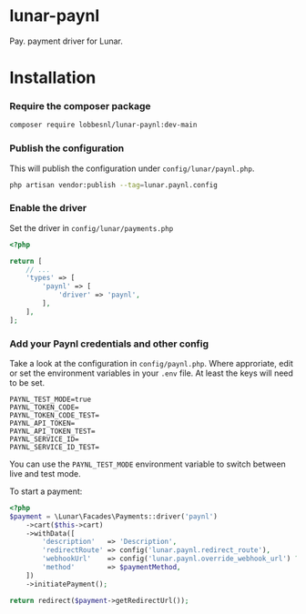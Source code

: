 # lunar-paynl
Pay. payment driver for Lunar.

# Installation

### Require the composer package

```sh
composer require lobbesnl/lunar-paynl:dev-main
```

### Publish the configuration

This will publish the configuration under `config/lunar/paynl.php`.

```bash
php artisan vendor:publish --tag=lunar.paynl.config
```

### Enable the driver

Set the driver in `config/lunar/payments.php`

```php
<?php

return [
    // ...
    'types' => [
        'paynl' => [
            'driver' => 'paynl',
        ],
    ],
];
```

### Add your Paynl credentials and other config

Take a look at the configuration in `config/paynl.php`. Where approriate, edit or set the environment variables in your `.env` file. At least the keys will need to be set.

```dotenv
PAYNL_TEST_MODE=true
PAYNL_TOKEN_CODE=
PAYNL_TOKEN_CODE_TEST=
PAYNL_API_TOKEN=
PAYNL_API_TOKEN_TEST=
PAYNL_SERVICE_ID=
PAYNL_SERVICE_ID_TEST=
```

You can use the `PAYNL_TEST_MODE` environment variable to switch between live and test mode.


To start a payment:
```php
<?php
$payment = \Lunar\Facades\Payments::driver('paynl')
    ->cart($this->cart)
    ->withData([
        'description'   => 'Description',
        'redirectRoute' => config('lunar.paynl.redirect_route'),
        'webhookUrl'    => config('lunar.paynl.override_webhook_url') ?: route(config('lunar.paynl.webhook_route')),
        'method'        => $paymentMethod,
    ])
    ->initiatePayment();

return redirect($payment->getRedirectUrl());
```